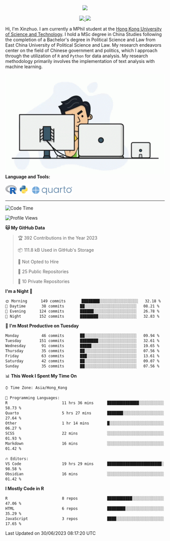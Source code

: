 <div align='center'>
<img src='https://readme-typing-svg.herokuapp.com?font=ubuntu&color=4d3900&center=true&lines=HKUST+Mphil+in+SOSC;Focus+on+China;Code+for+PoliSci'/>
</div>

<p align='center'>
 <a href='https://www.linkedin.com/in/xinzhuo-huang-5161011ba/' target='_blank'>
        <img src='https://img.shields.io/badge/linkedin%20-%230077B5.svg?&style=for-the-badge&logo=linkedin&logoColor=white'/>
    </a>
 <a href='https://twitter.com/HsinchoH' target='_blank'>
        <img src='https://img.shields.io/badge/Twitter-1DA1F2?style=for-the-badge&logo=twitter&logoColor=white'/>
    </a>
    </p>
    
Hi, I'm Xinzhuo. I am currently a MPhil student at the [Hong Kong University of Science and Technology](https://sosc.hkust.edu.hk/node/613). I hold a MSc degree in China Studies following the completion of a Bachelor's degree in Political Science and Law from East China University of Political Science and Law. My research endeavors center on the field of Chinese government and politics, which I approach through the utilization of `R` and `Python` for data analysis. My research methodology primarily involves the implementation of text analysis with machine learning.




<img align='right' src="https://github.com/xinzhuohkust/xinzhuohkust/blob/main/programmer.gif" width="590">



**Language and Tools:**  

<code><img height="36" src="https://raw.githubusercontent.com/github/explore/80688e429a7d4ef2fca1e82350fe8e3517d3494d/topics/r/r.png"></code>
<code><img height="36" src="https://raw.githubusercontent.com/github/explore/80688e429a7d4ef2fca1e82350fe8e3517d3494d/topics/python/python.png"></code>
<code><img height="32" src="https://github.com/quarto-dev/quarto-r/blob/main/man/figures/quarto.png"></code>

---
<!--START_SECTION:waka-->
![Code Time](http://img.shields.io/badge/Code%20Time-672%20hrs%2022%20mins-blue)

![Profile Views](http://img.shields.io/badge/Profile%20Views-3-blue)

**🐱 My GitHub Data** 

> 🏆 392 Contributions in the Year 2023
 > 
> 📦 111.8 kB Used in GitHub's Storage 
 > 
> 🚫 Not Opted to Hire
 > 
> 📜 25 Public Repositories 
 > 
> 🔑 10 Private Repositories  
 > 
**I'm a Night 🦉** 

```text
🌞 Morning      149 commits       ████████░░░░░░░░░░░░░░░░░   32.18 % 
🌆 Daytime       38 commits       ██░░░░░░░░░░░░░░░░░░░░░░░   08.21 % 
🌃 Evening      124 commits       ██████░░░░░░░░░░░░░░░░░░░   26.78 % 
🌙 Night        152 commits       ████████░░░░░░░░░░░░░░░░░   32.83 % 

```
📅 **I'm Most Productive on Tuesday** 

```text
Monday          46 commits       ██░░░░░░░░░░░░░░░░░░░░░░░   09.94 % 
Tuesday        151 commits       ████████░░░░░░░░░░░░░░░░░   32.61 % 
Wednesday       91 commits       █████░░░░░░░░░░░░░░░░░░░░   19.65 % 
Thursday        35 commits       ██░░░░░░░░░░░░░░░░░░░░░░░   07.56 % 
Friday          63 commits       ███░░░░░░░░░░░░░░░░░░░░░░   13.61 % 
Saturday        42 commits       ██░░░░░░░░░░░░░░░░░░░░░░░   09.07 % 
Sunday          35 commits       ██░░░░░░░░░░░░░░░░░░░░░░░   07.56 % 

```


📊 **This Week I Spent My Time On** 

```text
⌚︎ Time Zone: Asia/Hong_Kong

💬 Programming Languages: 
R                        11 hrs 36 mins      ██████████████░░░░░░░░░░░   58.73 % 
Quarto                   5 hrs 27 mins       ███████░░░░░░░░░░░░░░░░░░   27.64 % 
Other                    1 hr 14 mins        █░░░░░░░░░░░░░░░░░░░░░░░░   06.27 % 
SCSS                     22 mins             ░░░░░░░░░░░░░░░░░░░░░░░░░   01.93 % 
Markdown                 16 mins             ░░░░░░░░░░░░░░░░░░░░░░░░░   01.42 % 

🔥 Editors: 
VS Code                  19 hrs 29 mins      ████████████████████████░   98.58 % 
Obsidian                 16 mins             ░░░░░░░░░░░░░░░░░░░░░░░░░   01.42 % 

```

**I Mostly Code in R** 

```text
R                        8 repos             ███████████░░░░░░░░░░░░░░   47.06 % 
HTML                     6 repos             ████████░░░░░░░░░░░░░░░░░   35.29 % 
JavaScript               3 repos             ████░░░░░░░░░░░░░░░░░░░░░   17.65 % 

```



 Last Updated on 30/06/2023 08:17:20 UTC
<!--END_SECTION:waka-->
    
    
    
    
    
    
    
    
